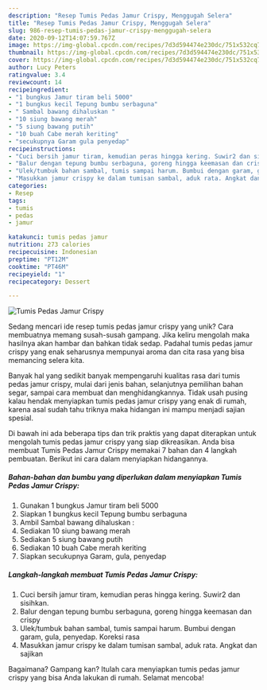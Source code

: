 ```yaml
---
description: "Resep Tumis Pedas Jamur Crispy, Menggugah Selera"
title: "Resep Tumis Pedas Jamur Crispy, Menggugah Selera"
slug: 986-resep-tumis-pedas-jamur-crispy-menggugah-selera
date: 2020-09-12T14:07:59.767Z
image: https://img-global.cpcdn.com/recipes/7d3d594474e230dc/751x532cq70/tumis-pedas-jamur-crispy-foto-resep-utama.jpg
thumbnail: https://img-global.cpcdn.com/recipes/7d3d594474e230dc/751x532cq70/tumis-pedas-jamur-crispy-foto-resep-utama.jpg
cover: https://img-global.cpcdn.com/recipes/7d3d594474e230dc/751x532cq70/tumis-pedas-jamur-crispy-foto-resep-utama.jpg
author: Lucy Peters
ratingvalue: 3.4
reviewcount: 14
recipeingredient:
- "1 bungkus Jamur tiram beli 5000"
- "1 bungkus kecil Tepung bumbu serbaguna"
- " Sambal bawang dihaluskan "
- "10 siung bawang merah"
- "5 siung bawang putih"
- "10 buah Cabe merah keriting"
- "secukupnya Garam gula penyedap"
recipeinstructions:
- "Cuci bersih jamur tiram, kemudian peras hingga kering. Suwir2 dan sisihkan."
- "Balur dengan tepung bumbu serbaguna, goreng hingga keemasan dan crispy"
- "Ulek/tumbuk bahan sambal, tumis sampai harum. Bumbui dengan garam, gula, penyedap. Koreksi rasa"
- "Masukkan jamur crispy ke dalam tumisan sambal, aduk rata. Angkat dan sajikan"
categories:
- Resep
tags:
- tumis
- pedas
- jamur

katakunci: tumis pedas jamur 
nutrition: 273 calories
recipecuisine: Indonesian
preptime: "PT12M"
cooktime: "PT46M"
recipeyield: "1"
recipecategory: Dessert

---
```



![Tumis Pedas Jamur Crispy](https://img-global.cpcdn.com/recipes/7d3d594474e230dc/751x532cq70/tumis-pedas-jamur-crispy-foto-resep-utama.jpg)

Sedang mencari ide resep tumis pedas jamur crispy yang unik? Cara membuatnya memang susah-susah gampang. Jika keliru mengolah maka hasilnya akan hambar dan bahkan tidak sedap. Padahal tumis pedas jamur crispy yang enak seharusnya mempunyai aroma dan cita rasa yang bisa memancing selera kita.

Banyak hal yang sedikit banyak mempengaruhi kualitas rasa dari tumis pedas jamur crispy, mulai dari jenis bahan, selanjutnya pemilihan bahan segar, sampai cara membuat dan menghidangkannya. Tidak usah pusing kalau hendak menyiapkan tumis pedas jamur crispy yang enak di rumah, karena asal sudah tahu triknya maka hidangan ini mampu menjadi sajian spesial.




Di bawah ini ada beberapa tips dan trik praktis yang dapat diterapkan untuk mengolah tumis pedas jamur crispy yang siap dikreasikan. Anda bisa membuat Tumis Pedas Jamur Crispy memakai 7 bahan dan 4 langkah pembuatan. Berikut ini cara dalam menyiapkan hidangannya.

<!--inarticleads1-->

##### Bahan-bahan dan bumbu yang diperlukan dalam menyiapkan Tumis Pedas Jamur Crispy:

1. Gunakan 1 bungkus Jamur tiram beli 5000
1. Siapkan 1 bungkus kecil Tepung bumbu serbaguna
1. Ambil  Sambal bawang dihaluskan :
1. Sediakan 10 siung bawang merah
1. Sediakan 5 siung bawang putih
1. Sediakan 10 buah Cabe merah keriting
1. Siapkan secukupnya Garam, gula, penyedap




<!--inarticleads2-->

##### Langkah-langkah membuat Tumis Pedas Jamur Crispy:

1. Cuci bersih jamur tiram, kemudian peras hingga kering. Suwir2 dan sisihkan.
1. Balur dengan tepung bumbu serbaguna, goreng hingga keemasan dan crispy
1. Ulek/tumbuk bahan sambal, tumis sampai harum. Bumbui dengan garam, gula, penyedap. Koreksi rasa
1. Masukkan jamur crispy ke dalam tumisan sambal, aduk rata. Angkat dan sajikan




Bagaimana? Gampang kan? Itulah cara menyiapkan tumis pedas jamur crispy yang bisa Anda lakukan di rumah. Selamat mencoba!
